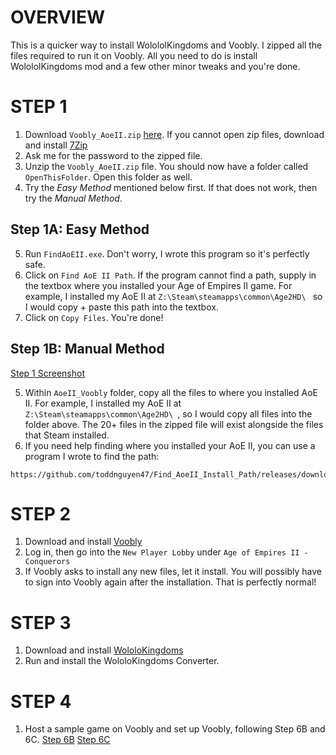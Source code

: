 # OVERVIEW
This is a quicker way to install WolololKingdoms and Voobly. I zipped all the files required to run it on Voobly. All you need to do is install WolololKingdoms mod and a few other minor tweaks and you're done.

# STEP 1

1. Download `Voobly_AoeII.zip` [here](https://drive.google.com/drive/u/1/folders/1Wt3T3mNRzze0nKxTX_H0wlh8WkNjQwAV).
If you cannot open zip files, download and install [7Zip](https://www.7-zip.org/download.html)
2. Ask me for the password to the zipped file.
3. Unzip the `Voobly_AoeII.zip` file. You should now have a folder called `OpenThisFolder`. Open this folder as well.
4. Try the *Easy Method* mentioned below first. If that does not work, then try the *Manual Method*.

## Step 1A: Easy Method
5. Run `FindAoEII.exe`. Don't worry, I wrote this program so it's perfectly safe.
6. Click on `Find AoE II Path`. If the program cannot find a path, supply in the textbox where you installed your Age of Empires II game. For example, I installed my AoE II at `Z:\Steam\steamapps\common\Age2HD\ ` so I would copy + paste this path into the textbox.
7. Click on `Copy Files`. You're done!

## Step 1B: Manual Method
[Step 1 Screenshot](https://i.imgur.com/u9GMAzk.png)

5. Within `AoeII_Voobly` folder, copy all the files to where you installed AoE II. For example, I installed my AoE II at `Z:\Steam\steamapps\common\Age2HD\ `, so I would copy all files into the folder above. The 20+ files in the zipped file will exist alongside the files that Steam installed.
6. If you need help finding where you installed your AoE II, you can use a program I wrote to find the path:
```
https://github.com/toddnguyen47/Find_AoeII_Install_Path/releases/download/1.0/FindAoEII.exe
```

# STEP 2
1. Download and install [Voobly](https://www.voobly.com/)
2. Log in, then go into the `New Player Lobby` under `Age of Empires II - Conquerors`
3. If Voobly asks to install any new files, let it install. You will possibly have to sign into Voobly again after the installation. That is perfectly normal!

# STEP 3
1. Download and install [WololoKingdoms](https://github.com/AoE2CommunityGitHub/WololoKingdoms/releases/download/5.8.1/WololoKingdoms.5.8.1.exe)
2. Run and install the WololoKingdoms Converter.

# STEP 4
1. Host a sample game on Voobly and set up Voobly, following Step 6B and 6C.
[Step 6B](https://toddnguyen47.github.io/aoe2/InstallWolololKingdoms/#vooblySetupStep6B)
[Step 6C](https://toddnguyen47.github.io/aoe2/InstallWolololKingdoms/#vooblySetupStep6C)
